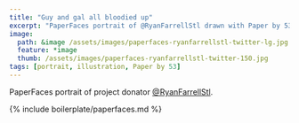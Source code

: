 ```yaml
---
title: "Guy and gal all bloodied up"
excerpt: "PaperFaces portrait of @RyanFarrellStl drawn with Paper by 53 on an iPad."
image: 
  path: &image /assets/images/paperfaces-ryanfarrellstl-twitter-lg.jpg 
  feature: *image
  thumb: /assets/images/paperfaces-ryanfarrellstl-twitter-150.jpg
tags: [portrait, illustration, Paper by 53]
---
```


PaperFaces portrait of project donator [@RyanFarrellStl](http://twitter.com/RyanFarrellStl).

{% include boilerplate/paperfaces.md %}